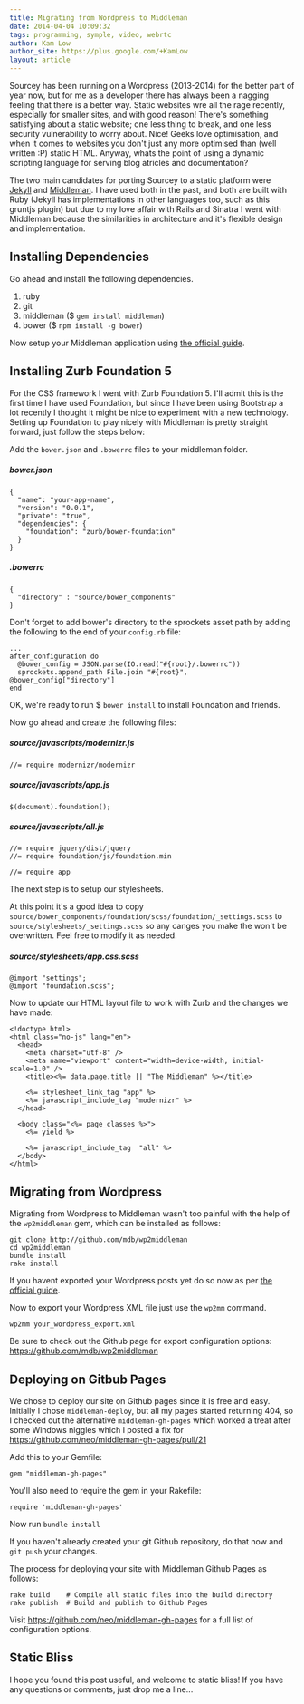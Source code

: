 ```yaml
---
title: Migrating from Wordpress to Middleman
date: 2014-04-04 10:09:32
tags: programming, symple, video, webrtc
author: Kam Low
author_site: https://plus.google.com/+KamLow
layout: article
---
```

Sourcey has been running on a Wordpress (2013-2014) for the better part of year now, but for me as a developer there has always been a nagging feeling that there is a better way. Static websites wre all the rage recently, especially for smaller sites, and with good reason! There's something satisfying about a static website; one less thing to break, and one less security vulnerability to worry about. Nice! Geeks love optimisation, and when it comes to websites you don't just any more optimised than (well written :P) static HTML. 
Anyway, whats the point of using a dynamic scripting language for serving blog atricles and documentation? 

The two main candidates for porting Sourcey to a static platform were [Jekyll](http://jekyllrb.com) and [Middleman](http://middlemanapp.com/). I have used both in the past, and both are built with Ruby (Jekyll has implementations in other languages too, such as this gruntjs plugin) but due to my love affair with Rails and Sinatra I went with Middleman because the similarities in architecture and it's flexible design and implementation.

## Installing Dependencies

Go ahead and install the following dependencies.

1. ruby
2. git
3. middleman ($ `gem install middleman`)
4. bower ($ `npm install -g bower`)

Now setup your Middleman application using [the official guide](http://middlemanapp.com/basics/getting-started/).

## Installing Zurb Foundation 5

For the CSS framework I went with Zurb Foundation 5. I'll admit this is the first time I have used Foundation, but since I have been using Bootstrap a lot recently I thought it might be nice to experiment with a new technology. Setting up Foundation to play nicely with Middleman is pretty straight forward, just follow the steps below:

Add the `bower.json` and `.bowerrc` files to your middleman folder.

##### bower.json

~~~ 
{
  "name": "your-app-name",
  "version": "0.0.1",
  "private": "true",
  "dependencies": {
    "foundation": "zurb/bower-foundation"
  }
}
~~~ 

##### .bowerrc

~~~ 
{
  "directory" : "source/bower_components"
}
~~~ 

Don't forget to add bower's directory to the sprockets asset path by adding the following to the end of your `config.rb` file:

~~~ 
...
after_configuration do
  @bower_config = JSON.parse(IO.read("#{root}/.bowerrc"))
  sprockets.append_path File.join "#{root}", @bower_config["directory"]
end

~~~ 

OK, we're ready to run $ `bower install` to install Foundation and friends.

Now go ahead and create the following files:

##### source/javascripts/modernizr.js

~~~ 
//= require modernizr/modernizr
~~~ 

##### source/javascripts/app.js

~~~ 
$(document).foundation();
~~~ 

##### source/javascripts/all.js

~~~ 
//= require jquery/dist/jquery
//= require foundation/js/foundation.min

//= require app
~~~ 

The next step is to setup our stylesheets.

At this point it's a good idea to copy `source/bower_components/foundation/scss/foundation/_settings.scss` to `source/stylesheets/_settings.scss` so any canges you make the won't be overwritten. Feel free to modify it as needed.

##### source/stylesheets/app.css.scss

~~~ 
@import "settings";
@import "foundation.scss";
~~~ 

Now to update our HTML layout file to work with Zurb and the changes we have made:

~~~ 
<!doctype html>
<html class="no-js" lang="en">
  <head>
    <meta charset="utf-8" />
    <meta name="viewport" content="width=device-width, initial-scale=1.0" />
    <title><%= data.page.title || "The Middleman" %></title>
    
    <%= stylesheet_link_tag "app" %>
    <%= javascript_include_tag "modernizr" %>
  </head>
  
  <body class="<%= page_classes %>">
    <%= yield %>

    <%= javascript_include_tag  "all" %>
  </body>
</html>
~~~ 

## Migrating from Wordpress

Migrating from Wordpress to Middleman wasn't too painful with the help of the `wp2middleman` gem, which can be installed as follows:

~~~ 
git clone http://github.com/mdb/wp2middleman
cd wp2middleman
bundle install
rake install
~~~ 

If you havent exported your Wordpress posts yet do so now as per [the official guide](http://en.support.wordpress.com/export/). 

Now to export your Wordpress XML file just use the `wp2mm` command. 

~~~ 
wp2mm your_wordpress_export.xml
~~~ 

Be sure to check out the Github page for export configuration options: https://github.com/mdb/wp2middleman

## Deploying on Gitbub Pages

We chose to deploy our site on Github pages since it is free and easy. Initially I chose `middleman-deploy`, but all my pages started returning 404, so I checked out the alternative `middleman-gh-pages` which worked a treat after some Windows niggles which I posted a fix for https://github.com/neo/middleman-gh-pages/pull/21

Add this to your Gemfile:

~~~ 
gem "middleman-gh-pages"
~~~ 

You'll also need to require the gem in your Rakefile:
~~~ 
require 'middleman-gh-pages'
~~~ 

Now run `bundle install`

If you haven't already created your git Github repository, do that now and `git push` your changes.

The process for deploying your site with Middleman Github Pages as follows:

~~~ 
rake build    # Compile all static files into the build directory
rake publish  # Build and publish to Github Pages
~~~ 

Visit https://github.com/neo/middleman-gh-pages for a full list of configuration options.

## Static Bliss

I hope you found this post useful, and welcome to static bliss! If you have any questions or comments, just drop me a line...

